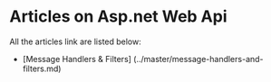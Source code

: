 # Articles on Asp.net Web Api

All the articles link are listed below:

* [Message Handlers & Filters] (../master/message-handlers-and-filters.md)
